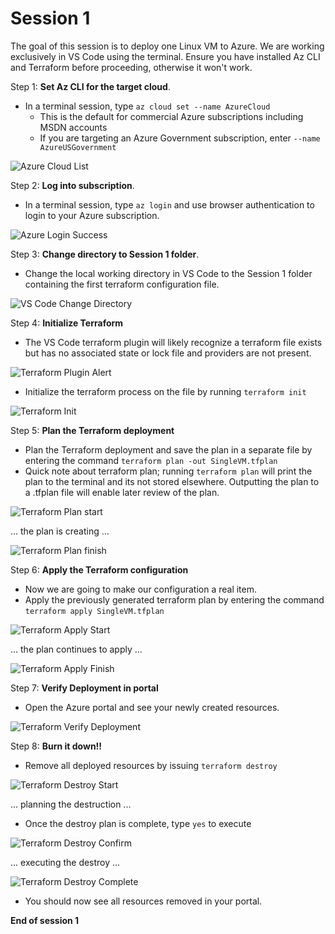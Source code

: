# Session 1

The goal of this session is to deploy one Linux VM to Azure. We are working exclusively in VS Code using the terminal. Ensure you have installed Az CLI and Terraform before proceeding, otherwise it won't work.

Step 1: **Set Az CLI for the target cloud**.

- In a terminal session, type `az cloud set --name AzureCloud`
  - This is the default for commercial Azure subscriptions including MSDN accounts
  - If you are targeting an Azure Government subscription, enter `--name AzureUSGovernment`

![Azure Cloud List](/.attachments/az-cloud-list-output-table.png)

Step 2: **Log into subscription**.

- In a terminal session, type `az login` and use browser authentication to login to your Azure subscription.

![Azure Login Success](/.attachments/az-login-success.jpg)

Step 3: **Change directory to Session 1 folder**.

- Change the local working directory in VS Code to the Session 1 folder containing the first terraform configuration file.

![VS Code Change Directory](/.attachments/change-dir-to-sess-1.png)

Step 4: **Initialize Terraform**

- The VS Code terraform plugin will likely recognize a terraform file exists but has no associated state or lock file and providers are not present.

![Terraform Plugin Alert](/.attachments/Terraform-run-init.png)

- Initialize the terraform process on the file by running `terraform init`

![Terraform Init](/.attachments/terraform-init.png)

Step 5: **Plan the Terraform deployment**

- Plan the Terraform deployment and save the plan in a separate file by entering the command `terraform plan -out SingleVM.tfplan`
- Quick note about terraform plan; running `terraform plan` will print the plan to the terminal and its not stored elsewhere. Outputting the plan to a .tfplan file will enable later review of the plan.

![Terraform Plan start](/.attachments/tf-plan1.png)

... the plan is creating ...

![Terraform Plan finish](/.attachments/tf-plan2.png)

Step 6: **Apply the Terraform configuration**

- Now we are going to make our configuration a real item.
- Apply the previously generated terraform plan by entering the command `terraform apply SingleVM.tfplan`

![Terraform Apply Start](/.attachments/tf-apply0.png)

... the plan continues to apply ...

![Terraform Apply Finish](/.attachments/tf-apply1.png)

Step 7: **Verify Deployment in portal**

- Open the Azure portal and see your newly created resources.
  
![Terraform Verify Deployment](/.attachments/tf-apply2.png)

Step 8: **Burn it down!!**

- Remove all deployed resources by issuing `terraform destroy`

![Terraform Destroy Start](/.attachments/tf-destroy1.png)

... planning the destruction ...

- Once the destroy plan is complete, type `yes` to execute

![Terraform Destroy Confirm](/.attachments/tf-destroy2.png)

... executing the destroy ...

![Terraform Destroy Complete](/.attachments/tf-destroy3.png)

- You should now see all resources removed in your portal.

**End of session 1**
